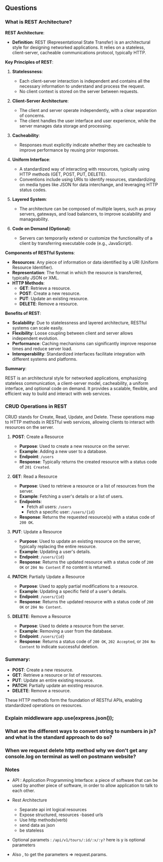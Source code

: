 ## Questions

### What is REST Architecture?

**REST Architecture**:

- **Definition**: REST (Representational State Transfer) is an architectural style for designing networked applications. It relies on a stateless, client-server, cacheable communications protocol, typically HTTP.

**Key Principles of REST**:

1. **Statelessness**:

   - Each client-server interaction is independent and contains all the necessary information to understand and process the request.
   - No client context is stored on the server between requests.

2. **Client-Server Architecture**:

   - The client and server operate independently, with a clear separation of concerns.
   - The client handles the user interface and user experience, while the server manages data storage and processing.

3. **Cacheability**:

   - Responses must explicitly indicate whether they are cacheable to improve performance by reusing prior responses.

4. **Uniform Interface**:

   - A standardized way of interacting with resources, typically using HTTP methods (GET, POST, PUT, DELETE).
   - Conventions include using URIs to identify resources, standardizing on media types like JSON for data interchange, and leveraging HTTP status codes.

5. **Layered System**:

   - The architecture can be composed of multiple layers, such as proxy servers, gateways, and load balancers, to improve scalability and manageability.

6. **Code on Demand (Optional)**:
   - Servers can temporarily extend or customize the functionality of a client by transferring executable code (e.g., JavaScript).

**Components of RESTful Systems**:

- **Resources**: Any piece of information or data identified by a URI (Uniform Resource Identifier).
- **Representation**: The format in which the resource is transferred, typically JSON or XML.
- **HTTP Methods**:
  - **GET**: Retrieve a resource.
  - **POST**: Create a new resource.
  - **PUT**: Update an existing resource.
  - **DELETE**: Remove a resource.

**Benefits of REST**:

- **Scalability**: Due to statelessness and layered architecture, RESTful systems can scale easily.
- **Flexibility**: Loose coupling between client and server allows independent evolution.
- **Performance**: Caching mechanisms can significantly improve response times and reduce server load.
- **Interoperability**: Standardized interfaces facilitate integration with different systems and platforms.

**Summary**:

REST is an architectural style for networked applications, emphasizing stateless communication, a client-server model, cacheability, a uniform interface, and optional code on demand. It provides a scalable, flexible, and efficient way to build and interact with web services.

### CRUD Operations in REST

CRUD stands for Create, Read, Update, and Delete. These operations map to HTTP methods in RESTful web services, allowing clients to interact with resources on the server.

1. **POST**: Create a Resource

   - **Purpose**: Used to create a new resource on the server.
   - **Example**: Adding a new user to a database.
   - **Endpoint**: `/users`
   - **Response**: Typically returns the created resource with a status code of `201 Created`.

2. **GET**: Read a Resource

   - **Purpose**: Used to retrieve a resource or a list of resources from the server.
   - **Example**: Fetching a user's details or a list of users.
   - **Endpoints**:
     - Fetch all users: `/users`
     - Fetch a specific user: `/users/{id}`
   - **Response**: Returns the requested resource(s) with a status code of `200 OK`.

3. **PUT**: Update a Resource

   - **Purpose**: Used to update an existing resource on the server, typically replacing the entire resource.
   - **Example**: Updating a user's details.
   - **Endpoint**: `/users/{id}`
   - **Response**: Returns the updated resource with a status code of `200 OK` or `204 No Content` if no content is returned.

4. **PATCH**: Partially Update a Resource

   - **Purpose**: Used to apply partial modifications to a resource.
   - **Example**: Updating a specific field of a user's details.
   - **Endpoint**: `/users/{id}`
   - **Response**: Returns the updated resource with a status code of `200 OK` or `204 No Content`.

5. **DELETE**: Remove a Resource
   - **Purpose**: Used to delete a resource from the server.
   - **Example**: Removing a user from the database.
   - **Endpoint**: `/users/{id}`
   - **Response**: Returns a status code of `200 OK`, `202 Accepted`, or `204 No Content` to indicate successful deletion.

### Summary:

- **POST**: Create a new resource.
- **GET**: Retrieve a resource or list of resources.
- **PUT**: Update an entire existing resource.
- **PATCH**: Partially update an existing resource.
- **DELETE**: Remove a resource.

These HTTP methods form the foundation of RESTful APIs, enabling standardized operations on resources.

### Explain middleware app.use(express.json());

### What are the different ways to convert string to numbers in js? and what is the standard approach to do so?

### When we request delete http method why we don't get any console.log on terminal as well on postmann website?

### Notes

- API : Application Programming Interface: a piece of software that can be used by another piece of software, in order to allow application to talk to each other.

- Rest Architecture

  - Separate api int logical resources
  - Expose structured, resources -based urls
  - Use http methods(verb)
  - send data as json
  - be stateless

- Optional paramets : `/api/v1/tours/:id/:x/:y?` here is y is optional parameters
- Also , to get the parameters => request.params.
